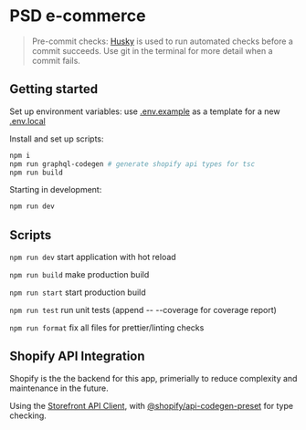 # PSD e-commerce

> Pre-commit checks: [Husky](https://typicode.github.io/husky/) is used to run automated checks before a commit succeeds. Use git in the terminal for more detail when a commit fails.

## Getting started

Set up environment variables: use [.env.example](.env.example) as a template for a new [.env.local](.env.local)

Install and set up scripts:

```bash
npm i
npm run graphql-codegen # generate shopify api types for tsc
npm run build
```

Starting in development:

```bash
npm run dev
```

## Scripts

`npm run dev` start application with hot reload

`npm run build` make production build

`npm run start` start production build

`npm run test` run unit tests (append -- --coverage for coverage report)

`npm run format` fix all files for prettier/linting checks

## Shopify API Integration

Shopify is the the backend for this app, primerially to reduce complexity and maintenance in the future.

Using the [Storefront API Client](https://github.com/Shopify/shopify-app-js/tree/main/packages/api-clients/storefront-api-client#readme), with [@shopify/api-codegen-preset](https://github.com/Shopify/shopify-app-js/tree/main/packages/api-clients/api-codegen-preset#configuration) for type checking.
